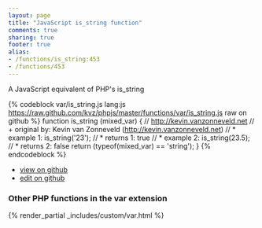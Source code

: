 ```yaml
---
layout: page
title: "JavaScript is_string function"
comments: true
sharing: true
footer: true
alias:
- /functions/is_string:453
- /functions/453
---
```

<!-- Generated by Rakefile:build -->
A JavaScript equivalent of PHP's is_string

{% codeblock var/is_string.js lang:js https://raw.github.com/kvz/phpjs/master/functions/var/is_string.js raw on github %}
function is_string (mixed_var) {
    // http://kevin.vanzonneveld.net
    // +   original by: Kevin van Zonneveld (http://kevin.vanzonneveld.net)
    // *     example 1: is_string('23');
    // *     returns 1: true
    // *     example 2: is_string(23.5);
    // *     returns 2: false
    return (typeof(mixed_var) == 'string');
}
{% endcodeblock %}

 - [view on github](https://github.com/kvz/phpjs/blob/master/functions/var/is_string.js)
 - [edit on github](https://github.com/kvz/phpjs/edit/master/functions/var/is_string.js)

### Other PHP functions in the var extension
{% render_partial _includes/custom/var.html %}
